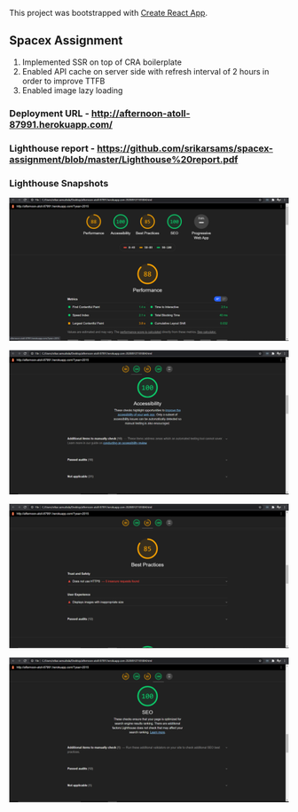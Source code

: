 This project was bootstrapped with [Create React App](https://github.com/facebook/create-react-app).

## Spacex Assignment

1. Implemented SSR on top of CRA boilerplate
2. Enabled API cache on server side with refresh interval of 2 hours in order to improve TTFB
3. Enabled image lazy loading


### Deployment URL - http://afternoon-atoll-87991.herokuapp.com/

### Lighthouse report - https://github.com/srikarsams/spacex-assignment/blob/master/Lighthouse%20report.pdf

### Lighthouse Snapshots

![alt Lighthouse#1](https://raw.githubusercontent.com/srikarsams/spacex-assignment/master/1.PNG)

![alt Lighthouse#2](https://raw.githubusercontent.com/srikarsams/spacex-assignment/master/2.PNG)

![alt Lighthouse#3](https://raw.githubusercontent.com/srikarsams/spacex-assignment/master/3.PNG)

![alt Lighthouse#4](https://raw.githubusercontent.com/srikarsams/spacex-assignment/master/4.PNG)

